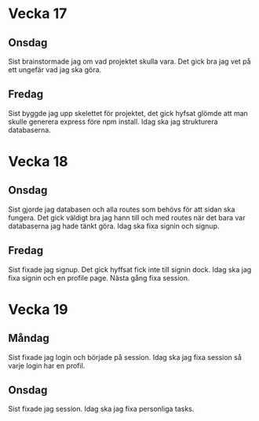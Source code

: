 # Vecka 17
## Onsdag
Sist brainstormade jag om vad projektet skulla vara. Det gick bra jag vet på ett ungefär vad jag ska göra.
## Fredag
Sist byggde jag upp skelettet för projektet, det gick hyfsat glömde att man skulle generera express före npm install. Idag ska jag strukturera databaserna.

# Vecka 18
## Onsdag
Sist gjorde jag databasen och alla routes som behövs för att sidan ska fungera. Det gick väldigt bra jag hann till och med routes när det bara var databaserna jag hade tänkt göra. Idag ska fixa signin och signup.
## Fredag
Sist fixade jag signup. Det gick hyffsat fick inte till signin dock. Idag ska jag fixa signin och en profile page. Nästa gång fixa session.

# Vecka 19
## Måndag
Sist fixade jag login och började på session. Idag ska jag fixa session så varje login har en profil.

## Onsdag
Sist fixade jag session. Idag ska jag fixa personliga tasks.